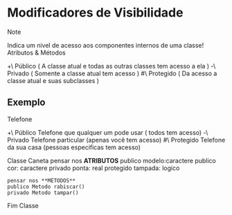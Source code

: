 # Modificadores de Visibilidade

> [!NOTE]
> Indica um nivel de acesso aos componentes internos de uma classe! Atributos & Métodos


+\ Público ( A classe atual e todas as outras classes tem acesso a ela ) 
-\ Privado ( Somente a classe atual tem acesso )
#\ Protegido ( Da acesso a classe atual e suas subclasses )

## Exemplo

Telefone

+\ Público Telefone que qualquer um pode usar ( todos tem acesso)
-\ Privado Telefone particular (apenas você tem acesso)
#\ Protegido Telefone da sua casa (pessoas especificas tem acesso)


Classe Caneta
pensar nos **ATRIBUTOS**
   publico modelo:caractere
   publico cor: caractere
   privado ponta: real
   protegido tampada: logico


    pensar nos **MÉTODOS**
    publico Metodo rabiscar()
    privado Metodo tampar()


Fim Classe
